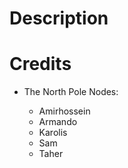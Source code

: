 # 

# Description




# Credits

- The North Pole Nodes:

    - Amirhossein
    - Armando
    - Karolis
    - Sam
    - Taher